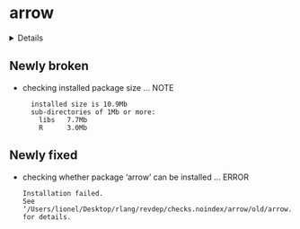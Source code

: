 # arrow

<details>

* Version: 0.15.1.1
* Source code: https://github.com/cran/arrow
* URL: https://github.com/apache/arrow/, https://arrow.apache.org/docs/r
* BugReports: https://issues.apache.org/jira/projects/ARROW/issues
* Date/Publication: 2019-11-05 22:00:09 UTC
* Number of recursive dependencies: 59

Run `revdep_details(,"arrow")` for more info

</details>

## Newly broken

*   checking installed package size ... NOTE
    ```
      installed size is 10.9Mb
      sub-directories of 1Mb or more:
        libs   7.7Mb
        R      3.0Mb
    ```

## Newly fixed

*   checking whether package ‘arrow’ can be installed ... ERROR
    ```
    Installation failed.
    See ‘/Users/lionel/Desktop/rlang/revdep/checks.noindex/arrow/old/arrow.Rcheck/00install.out’ for details.
    ```

